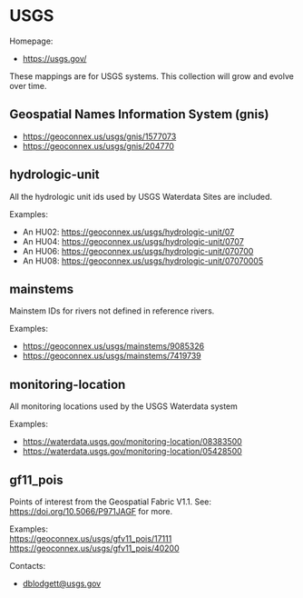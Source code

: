 USGS
===

Homepage:
* https://usgs.gov/

These mappings are for USGS systems. This collection will grow and evolve over time.

## Geospatial Names Information System (gnis)

- https://geoconnex.us/usgs/gnis/1577073
- https://geoconnex.us/usgs/gnis/204770

## hydrologic-unit

All the hydrologic unit ids used by USGS Waterdata Sites are included.

Examples:
* An HU02: https://geoconnex.us/usgs/hydrologic-unit/07
* An HU04: https://geoconnex.us/usgs/hydrologic-unit/0707
* An HU06: https://geoconnex.us/usgs/hydrologic-unit/070700
* An HU08: https://geoconnex.us/usgs/hydrologic-unit/07070005

## mainstems

Mainstem IDs for rivers not defined in reference rivers.

Examples: 
* https://geoconnex.us/usgs/mainstems/9085326
* https://geoconnex.us/usgs/mainstems/7419739

## monitoring-location

All monitoring locations used by the USGS Waterdata system

Examples:
* https://waterdata.usgs.gov/monitoring-location/08383500
* https://waterdata.usgs.gov/monitoring-location/05428500

## gf11_pois

Points of interest from the Geospatial Fabric V1.1.
See: https://doi.org/10.5066/P971JAGF for more.

Examples:  
https://geoconnex.us/usgs/gfv11_pois/17111  
https://geoconnex.us/usgs/gfv11_pois/40200

Contacts:
* <dblodgett@usgs.gov>
